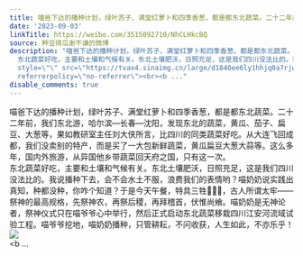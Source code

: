 ```yaml
---
title: 喵爸下达的播种计划，绿叶苏子、满堂红萝卜和四季香葱，都是都东北蔬菜。二十二年前，我们东北游，哈尔滨—长春—沈阳，发现东北的蔬菜，黄瓜、茄子、扁豆、大葱...
date: '2023-09-03'
linkTitle: https://weibo.com/3515092710/NhCLHkcBQ
source: 种豆得瓜谢不谦的微博
description: "喵爸下达的播种计划，绿叶苏子、满堂红萝卜和四季香葱，都是都东北蔬菜。二十二年前，我们东北游，哈尔滨—长春—沈阳，发现东北的蔬菜，黄瓜、茄子、扁豆、大葱等，果如教研室主任刘大侠所言，比四川的同类蔬菜好吃。从大连飞回成都，我们没卖别的特产，而是买了一大包新鲜蔬菜，黄瓜扁豆大葱大蒜等。这么多年，国内外旅游，从异国他乡带蔬菜回天府之国，只有这一次。<br>
  东北蔬菜好吃，主要和土壤和气候有关。东北土壤肥沃，日照充足，这是我们四川没法比的。我说播种下去，会不会水土不服，浪费我们的表情哟？喵奶奶说实践出真知，种都没种，你咋个知道？于是今天午餐，特具三牲\U0001F437\U0001F42E\U0001F411，古人所谓太牢——祭神的最高规格，先祭神农，再祭后稷，再拜稽首，伏惟尚飨。喵奶奶是无神论者，祭神仪式只在喵爷爷心中举行，然后正式启动东北蔬菜移栽四川江安河流域试验工程。喵爷爷挖地，喵奶奶播种，只管耕耘，不问收获，人生如此，不亦乐乎！<img
  style=\"\" src=\"https://tvax4.sinaimg.cn/large/d1840ee6ly1hhjq0a7rjwj20ua0mpq66.jpg\"
  referrerpolicy=\"no-referrer\"><br><b ..."
disable_comments: true
---
```

喵爸下达的播种计划，绿叶苏子、满堂红萝卜和四季香葱，都是都东北蔬菜。二十二年前，我们东北游，哈尔滨—长春—沈阳，发现东北的蔬菜，黄瓜、茄子、扁豆、大葱等，果如教研室主任刘大侠所言，比四川的同类蔬菜好吃。从大连飞回成都，我们没卖别的特产，而是买了一大包新鲜蔬菜，黄瓜扁豆大葱大蒜等。这么多年，国内外旅游，从异国他乡带蔬菜回天府之国，只有这一次。<br> 东北蔬菜好吃，主要和土壤和气候有关。东北土壤肥沃，日照充足，这是我们四川没法比的。我说播种下去，会不会水土不服，浪费我们的表情哟？喵奶奶说实践出真知，种都没种，你咋个知道？于是今天午餐，特具三牲🐷🐮🐑，古人所谓太牢——祭神的最高规格，先祭神农，再祭后稷，再拜稽首，伏惟尚飨。喵奶奶是无神论者，祭神仪式只在喵爷爷心中举行，然后正式启动东北蔬菜移栽四川江安河流域试验工程。喵爷爷挖地，喵奶奶播种，只管耕耘，不问收获，人生如此，不亦乐乎！<img style="" src="https://tvax4.sinaimg.cn/large/d1840ee6ly1hhjq0a7rjwj20ua0mpq66.jpg" referrerpolicy="no-referrer"><br><b ...